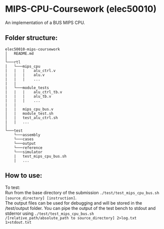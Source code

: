 # MIPS-CPU-Coursework (elec50010)

An implementation of a BUS MIPS CPU. 

## Folder structure:

```
elec50010-mips-coursework
│   README.md  
│
└───rtl                     
│   └───mips_cpu            
|   |   |    alu_ctrl.v     
|   |   |    alu.v          
|   |   |    ...            
|   |
|   └───module_tests        
|   |   |    alu_ctrl_tb.v  
|   |   |    alu_tb.v       
|   |   |    ...            
|   |   
|   |   mips_cpu_bus.v      
│   |   module_test.sh      
│   |   test_alu_ctrl.sh    
|   |   ...                 
│   
└───test
    └───assembly
    └───cases
    └───output
    └───reference
    └───simulator
    |   test_mips_cpu_bus.sh
    |   ...   
```
## How to use:
To test:\
Run from the base directory of the submission  `./test/test_mips_cpu_bus.sh [source_directory] [instruction]`.\
The output files can be used for debugging and will be stored in the /test/output folder.
You can pipe the output of the test bench to stdout and stderror using `./test/test_mips_cpu_bus.sh /[relative_path/absolute_path to source_directory] 2>log.txt 1>stdout.txt`
